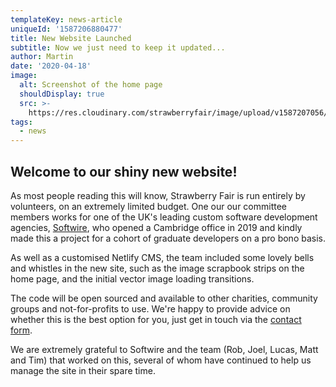 ```yaml
---
templateKey: news-article
uniqueId: '1587206880477'
title: New Website Launched
subtitle: Now we just need to keep it updated...
author: Martin
date: '2020-04-18'
image:
  alt: Screenshot of the home page
  shouldDisplay: true
  src: >-
    https://res.cloudinary.com/strawberryfair/image/upload/v1587207056/News/site-screenshot_n3f8fj.png
tags:
  - news
---
```

## Welcome to our shiny new website!

As most people reading this will know, Strawberry Fair is run entirely by volunteers, on an extremely limited budget. One our our committee members works for one of the UK's leading custom software development agencies, [Softwire](http://www.softwire.com), who opened a Cambridge office in 2019 and kindly made this a project for a cohort of graduate developers on a pro bono basis. 

As well as a customised Netlify CMS, the team included some lovely bells and whistles in the new site, such as the image scrapbook strips on the home page, and the initial vector image loading transitions. 

The code will be open sourced and available to other charities, community groups and not-for-profits to use. We're happy to provide advice on whether this is the best option for you, just get in touch via the [contact form](/contact). 

We are extremely grateful to Softwire and the team (Rob, Joel, Lucas, Matt and Tim) that worked on this, several of whom have continued to help us manage the site in their spare time.
